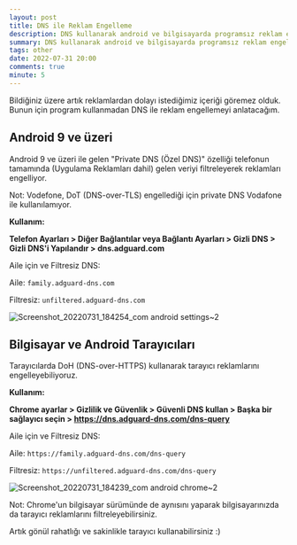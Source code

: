 ```yaml
---
layout: post
title: DNS ile Reklam Engelleme
description: DNS kullanarak android ve bilgisayarda programsız reklam engelleme
summary: DNS kullanarak android ve bilgisayarda programsız reklam engelleme
tags: other
date: 2022-07-31 20:00
comments: true
minute: 5
---
```


Bildiğiniz üzere artık reklamlardan dolayı istediğimiz içeriği göremez olduk. Bunun için program kullanmadan DNS ile reklam engellemeyi anlatacağım. 

## Android 9 ve üzeri

Android 9 ve üzeri ile gelen "Private DNS (Özel DNS)" özelliği telefonun tamamında (Uygulama Reklamları dahil) gelen veriyi filtreleyerek reklamları engelliyor.

Not: Vodefone, DoT (DNS-over-TLS) engellediği için private DNS Vodafone ile kullanılamıyor.

**Kullanım:**

**Telefon Ayarları > Diğer Bağlantılar veya Bağlantı Ayarları > Gizli DNS > Gizli DNS'i Yapılandır > dns.adguard.com**

Aile için ve Filtresiz DNS:

Aile: `family.adguard-dns.com`

Filtresiz: `unfiltered.adguard-dns.com`

![Screenshot_20220731_184254_com android settings~2](https://user-images.githubusercontent.com/49123562/182036048-922bb27c-d6e9-45ed-860c-df8e058d43b3.jpg)

## Bilgisayar ve Android Tarayıcıları

Tarayıcılarda DoH (DNS-over-HTTPS) kullanarak tarayıcı reklamlarını engelleyebiliyoruz. 

**Kullanım:**

**Chrome ayarlar > Gizlilik ve Güvenlik > Güvenli DNS kullan > Başka bir sağlayıcı seçin > https://dns.adguard-dns.com/dns-query**

Aile için ve Filtresiz DNS:

Aile: `https://family.adguard-dns.com/dns-query`

Filtresiz: `https://unfiltered.adguard-dns.com/dns-query`

![Screenshot_20220731_184239_com android chrome~2](https://user-images.githubusercontent.com/49123562/182036046-d3ea7b6a-f742-46b5-8ac4-b80b68d14fc9.jpg)

Not: Chrome'un bilgisayar sürümünde de aynısını yaparak bilgisayarınızda da tarayıcı reklamlarını filtreleyebilirsiniz.

Artık gönül rahatlığı ve sakinlikle tarayıcı kullanabilirsiniz :)